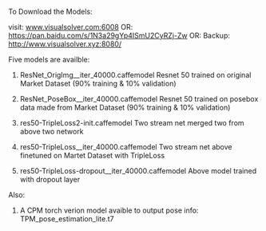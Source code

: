 

To Download the Models:

visit: www.visualsolver.com:6008
OR: https://pan.baidu.com/s/1N3a29gYp4ISmU2CyRZj-Zw
OR:
Backup: http://www.visualsolver.xyz:8080/

Five models are availble:
1)  ResNet_OrigImg__iter_40000.caffemodel
    Resnet 50 trained on original Market Dataset (90% training & 10% validation)

2) ResNet_PoseBox__iter_40000.caffemodel
   Resnet 50 trained on posebox data made from Market Dataset (90% training & 10% validation)

3) res50-TripleLoss2-init.caffemodel
   Two stream net merged two from above two network

4) res50-TripleLoss__iter_40000.caffemodel
   Two stream net above finetuned on Martet Dataset with TripleLoss

5) res50-TripleLoss-dropout__iter_40000.caffemodel
   Above model trained with dropout layer

Also:

1) A CPM torch verion model avaible to output pose info:
   TPM_pose_estimation_lite.t7
